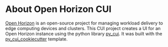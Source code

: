 # About Open Horizon CUI

[Open Horizon](https://open-horizon.github.io/) is an open-source project for managing workload delivery to edge computing devices and clusters.  This CUI project creates a UI for an Open Horizon instance using the python library [py_cui](https://jwlodek.github.io/py_cui-docs/).  It was built with the [py_cui_cookiecutter](https://github.com/jwlodek/py_cui_cookiecutter) template.